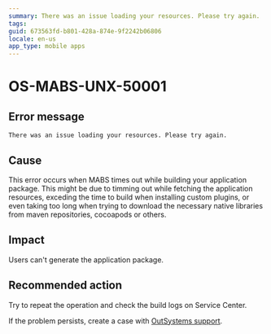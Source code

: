 ```yaml
---
summary: There was an issue loading your resources. Please try again.
tags:
guid: 673563fd-b801-428a-874e-9f2242b06806
locale: en-us
app_type: mobile apps
---
```


# OS-MABS-UNX-50001

## Error message

`There was an issue loading your resources. Please try again.`

## Cause

This error occurs when MABS times out while building your application package. This might be due to timming out while fetching the application resources, exceding the time to build when installing custom plugins, or even taking too long when trying to download the necessary native libraries from maven repositories, cocoapods or others.

## Impact

Users can't generate the application package.

## Recommended action

Try to repeat the operation and check the build logs on Service Center.

If the problem persists, create a case with [OutSystems support](https://www.outsystems.com/support/portal/open-support-case?ErrorCode=OS-MABS-UNX-50001).
